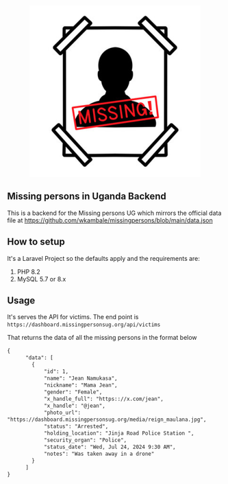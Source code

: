 <p align="center"><a href="https://missingpersonsug.org/" target="_blank"><img src="public/media/image_of_person.jpg" width="400" alt="Missing Person in Uganda"></a></p>

## Missing persons in Uganda Backend
This is a backend for the Missing persons UG which mirrors the official data file at https://github.com/wkambale/missingpersons/blob/main/data.json

## How to setup
It's a Laravel Project so the defaults apply and the requirements are:

1. PHP 8.2
2. MySQL 5.7 or 8.x

## Usage
It's serves the API for victims. The end point is 
`https://dashboard.missingpersonsug.org/api/victims`

That returns the data of all the missing persons in the format below

```
{
      "data": [
        {
            "id": 1,
            "name": "Jean Namukasa",
            "nickname": "Mama Jean",
            "gender": "Female",
            "x_handle_full": "https:://x.com/jean",
            "x_handle": "@jean",
            "photo_url": "https://dashboard.missingpersonsug.org/media/reign_maulana.jpg",
            "status": "Arrested",
            "holding_location": "Jinja Road Police Station ",
            "security_organ": "Police",
            "status_date": "Wed, Jul 24, 2024 9:30 AM",
            "notes": "Was taken away in a drone"
        }
      ]
}
```
